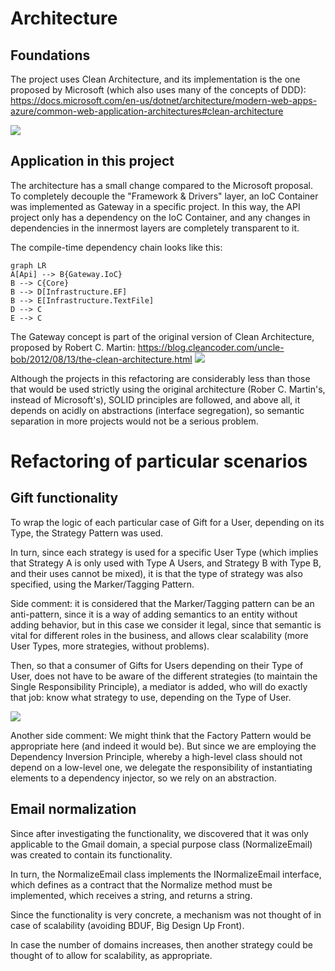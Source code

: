 # Architecture
## Foundations
The project uses Clean Architecture, and its implementation is the one proposed by Microsoft (which also uses many of the concepts of DDD):  https://docs.microsoft.com/en-us/dotnet/architecture/modern-web-apps-azure/common-web-application-architectures#clean-architecture

![](https://docs.microsoft.com/en-us/dotnet/architecture/modern-web-apps-azure/media/image5-9.png)

## Application in this project
The architecture has a small change compared to the Microsoft proposal. To completely decouple the "Framework & Drivers" layer, an IoC Container was implemented as Gateway in a specific project. In this way, the API project only has a dependency on the IoC Container, and any changes in dependencies in the innermost layers are completely transparent to it.

The compile-time dependency chain looks like this:
```mermaid
graph LR
A[Api] --> B{Gateway.IoC}
B --> C{Core}
B --> D[Infrastructure.EF]
B --> E[Infrastructure.TextFile]
D --> C
E --> C
```
The Gateway concept is part of the original version of Clean Architecture, proposed by Robert C. Martin: https://blog.cleancoder.com/uncle-bob/2012/08/13/the-clean-architecture.html
![](https://blog.cleancoder.com/uncle-bob/images/2012-08-13-the-clean-architecture/CleanArchitecture.jpg)

Although the projects in this refactoring are considerably less than those that would be used strictly using the original architecture (Rober C. Martin's, instead of Microsoft's), SOLID principles are followed, and above all, it depends on acidly on abstractions (interface segregation), so semantic separation in more projects would not be a serious problem.

# Refactoring of particular scenarios
## Gift functionality
To wrap the logic of each particular case of Gift for a User, depending on its Type, the Strategy Pattern was used.

In turn, since each strategy is used for a specific User Type (which implies that Strategy A is only used with Type A Users, and Strategy B with Type B, and their uses cannot be mixed), it is that the type of strategy was also specified, using the Marker/Tagging Pattern.

Side comment: it is considered that the Marker/Tagging pattern can be an anti-pattern, since it is a way of adding semantics to an entity without adding behavior, but in this case we consider it legal, since that semantic is vital for different roles in the business, and allows clear scalability (more User Types, more strategies, without problems).

Then, so that a consumer of Gifts for Users depending on their Type of User, does not have to be aware of the different strategies (to maintain the Single Responsibility Principle), a mediator is added, who will do exactly that job: know what strategy to use, depending on the Type of User.

![](https://user-images.githubusercontent.com/99493809/155348360-d1732ea1-b46b-4159-b651-3dee1125ae33.png)

Another side comment: We might think that the Factory Pattern would be appropriate here (and indeed it would be). But since we are employing the Dependency Inversion Principle, whereby a high-level class should not depend on a low-level one, we delegate the responsibility of instantiating elements to a dependency injector, so we rely on an abstraction.

## Email normalization
Since after investigating the functionality, we discovered that it was only applicable to the Gmail domain, a special purpose class (NormalizeEmail) was created to contain its functionality.

In turn, the NormalizeEmail class implements the INormalizeEmail interface, which defines as a contract that the Normalize method must be implemented, which receives a string, and returns a string.

Since the functionality is very concrete, a mechanism was not thought of in case of scalability (avoiding BDUF, Big Design Up Front).

In case the number of domains increases, then another strategy could be thought of to allow for scalability, as appropriate.

